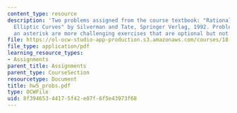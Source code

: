 ```yaml
---
content_type: resource
description: 'Two problems assigned from the course textbook: "Rational Points on
  Elliptic Curves" by Silverman and Tate, Springer Verlag, 1992. Problems marked with
  an asterisk are more challenging exercises that are optional but not required'
file: https://ol-ocw-studio-app-production.s3.amazonaws.com/courses/18-704-seminar-in-algebra-and-number-theory-rational-points-on-elliptic-curves-fall-2004/8f39465344175f42e07f6f5e43973f68_hw5_probs.pdf
file_type: application/pdf
learning_resource_types:
- Assignments
parent_title: Assignments
parent_type: CourseSection
resourcetype: Document
title: hw5_probs.pdf
type: OCWFile
uid: 8f394653-4417-5f42-e07f-6f5e43973f68
---
```

